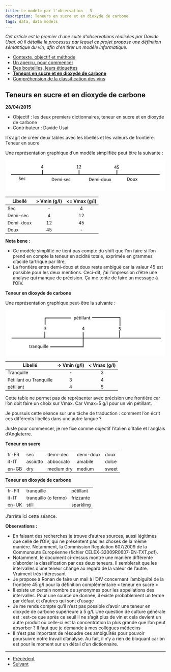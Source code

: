 ```yaml
---
title: Le modèle par l'observation - 3
description: Teneurs en sucre et en dioxyde de carbone
tags: data, data models
---
```


_Cet article est le premier d'une suite d'observations réalisées par Davide Usaï, où il détaille le processus 
par lequel ce projet propose une définition sémantique du vin, afin d'en tirer un modèle informatique._

- [Contexte, objectif et méthode](le-modele-par-l-observation-0.html)
- [Un aperçu, pour commencer](le-modele-par-l-observation-1.html)
- [Des bouteilles, leurs étiquettes](le-modele-par-l-observation-2.html)
- __[Teneurs en sucre et en dioxyde de carbone](le-modele-par-l-observation-3.html)__
- [Compréhension de la classification des vins](le-modele-par-l-observation-4.html)

## Teneurs en sucre et en dioxyde de carbone

__28/04/2015__

- Objectif : les deux premiers dictionnaires, teneur en sucre et en dioxyde de carbone
- Contributeur : Davide Usai

Il s’agit de créer deux tables avec les libellés et les valeurs de frontière.
Teneur en sucre

Une représentation graphique d’un modèle simplifiée peut être la suivante :

![mpo2.png](/assets/images/posts/mpo2.png)

| Libellé       | > Vmin (g/l)  | <= Vmax (g/l) |
| ------------- |:-------------:|:-------------:|
| Sec           | -             |     4         |   
| Demi-sec      | 4             |     12        |
| Demi-doux     | 12            |     45        |
| Doux          | 45            |     -         |


__Nota bene :__

- Ce modèle simplifié ne tient pas compte du shift que l’on faire si l’on prend en compte la teneur en acidité totale, exprimée en grammes d’acide tartrique par litre,
- La frontière entre demi-doux et doux reste ambiguë car la valeur 45 est possible pour les deux mentions. Ceci-dit, j’ai l’impression d’être une analyse qui manque de précision. Ça me tente de faire un message à l’OIV.

__Teneur en dioxyde de carbone__

Une représentation graphique peut-être la suivante :

![mpo3.png](/assets/images/posts/mpo3.png)

| Libellé                   | => Vmin (g/l) | < Vmax (g/l)  |
| ------------------------- |:-------------:|:-------------:|
| Tranquille                | -             | 3             |   
| Pétillant ou Tranquille   | 3             | 4             |
| pétillant                 | 4             | 5             |


Cette table ne permet pas de représenter avec précision une frontière car l’on doit faire un choix sur Vmax. Car Vmax=5 g/l pour un vin pétillant.

Je poursuis cette séance sur une tâche de traduction : comment l’on écrit ces différents libellés dans une autre langue ?

Juste pour commencer, je me fixe comme objectif l’italien d’Italie et l’anglais d’Angleterre.

__Teneur en sucre__

|           |           |               |               |       |
| --------- | --------- | ------------- | ------------- | ----- |
| fr-FR     | sec       | demi-dec      | demi-doux     | doux  |
| it-IT     | asciutto  | abboccato     | amabile       | dolce |
| en-GB     | dry       | medium dry    | medium        | sweet |

__Teneur en dioxyde de carbone__

|           |                       |              |
| --------- | --------------------- | ------------ |
| fr-FR     | tranquille            | pétillant    |
| it-IT     | tranquillo (o fermo)  | frizzante    |
| en-UK     | still                 | sparkling    |

J’arrête ici cette séance.

__Observations :__

- En faisant des recherches je trouve d’autres sources, aussi légitimes que celle de l’OIV, qui ne présentent pas les choses de la même manière. Notamment, la Commission Regulation 607/2009 de la Communauté Européenne (fichier CELEX-32009R0607-EN-TXT.pdf).
- Notamment, le document ci-dessus montre une manière différente d’aborder la classification par ces deux teneurs. Il semblerait que les intervalles d’une teneur change au regard de la valeur de l’autre. Vraiment très intéressant
- Je propose à Ronan de faire un mail à l’OIV concernant l’ambiguïté de la frontière 45 g/l pour la définition complémentaire « teneur en sucre »
- Il existe un certain nombre de synonymes pour les appellations des intervalles. Pour une source de donnée, il existe probablement un terme par défaut et d’autres qui sont d’usage
- Je me rends compte qu’il n’est pas possible d’avoir une teneur en dioxyde de carbone supérieure à 5 g/l. Une question de culture générale est : est-ce que après ce seuil il ne s’agit plus de vin et cela devient un autre produit où celle-ci est la concentration la plus grande que l’on peut absorber ? Il faut que je demande à mes collègues médecins
- Il n’est pas important de résoudre ces ambiguïtés pour pouvoir poursuivre notre travail d’analyse. Au fait, il n’y a rien de bloquant car on est pour le moment sur un détail d’un dictionnaire.

<hr>
<nav>
  <ul class="pager">
    <li class="previous"><a href="/posts/le-modele-par-l-observation-2.html"><span class="glyphicon glyphicon-menu-left"></span> Précédent</a></li>
    <li class="next"><a href="/posts/le-modele-par-l-observation-4.html">Suivant <span class="glyphicon glyphicon-menu-right"></span></a></li>
  </ul>
</nav>


